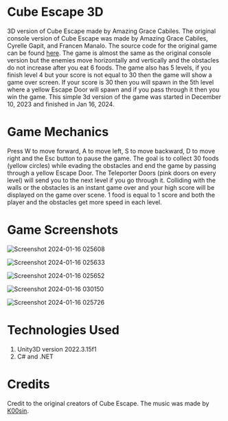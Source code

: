 # Cube Escape 3D

3D version of Cube Escape made by Amazing Grace Cabiles. The original console version of Cube Escape was made by Amazing Grace Cabiles, Cyrelle Gapit, and Francen Manalo. The source code for the original game can be found [here](https://github.com/aaazezeze1/Final-Project-ITEC-102). The game is almost the same as the original console version but the enemies move horizontally and vertically and the obstacles do not increase after you eat 6 foods. The game also has 5 levels, if you finish level 4 but your score is not equal to 30 then the game will show a game over screen. If your score is 30 then you will spawn in the 5th level where a yellow Escape Door will spawn and if you pass through it then you win the game. This simple 3d version of the game was started in December 10, 2023 and finished in Jan 16, 2024.

# Game Mechanics

Press W to move forward, A to move left, S to move backward, D to move right and the Esc button to pause the game. The goal is to collect 30 foods (yellow circles) while evading the obstacles and end the game by passing through a yellow Escape Door. The Teleporter Doors (pink doors on every level) will send you to the next level if you go through it. Colliding with the walls or the obstacles is an instant game over and your high score will be displayed on the game over scene. 1 food is equal to 1 score and both the player and the obstacles get more speed in each level.

# Game Screenshots

![Screenshot 2024-01-16 025608](https://github.com/aaazezeze1/Cube-Escape-3D/assets/81816019/4a1cd540-2677-48e4-87c1-d28dc520a577)

![Screenshot 2024-01-16 025633](https://github.com/aaazezeze1/Cube-Escape-3D/assets/81816019/4504da59-c0b0-4cdb-8eba-72c0e3f872fe)

![Screenshot 2024-01-16 025652](https://github.com/aaazezeze1/Cube-Escape-3D/assets/81816019/aed70618-efae-4c18-b3fa-31e54740c78b)

![Screenshot 2024-01-16 030150](https://github.com/aaazezeze1/Cube-Escape-3D/assets/81816019/27c929fc-dbf0-42ca-9afa-de9e34f64519)

![Screenshot 2024-01-16 025726](https://github.com/aaazezeze1/Cube-Escape-3D/assets/81816019/3e1b3214-25ad-43ba-ab8a-57e020733fb0)

# Technologies Used

1. Unity3D version 2022.3.15f1
2. C# and .NET

# Credits

Credit to the original creators of Cube Escape. The music was made by [K00sin](https://pixabay.com/music/video-games-chiptune-grooving-142242/).
